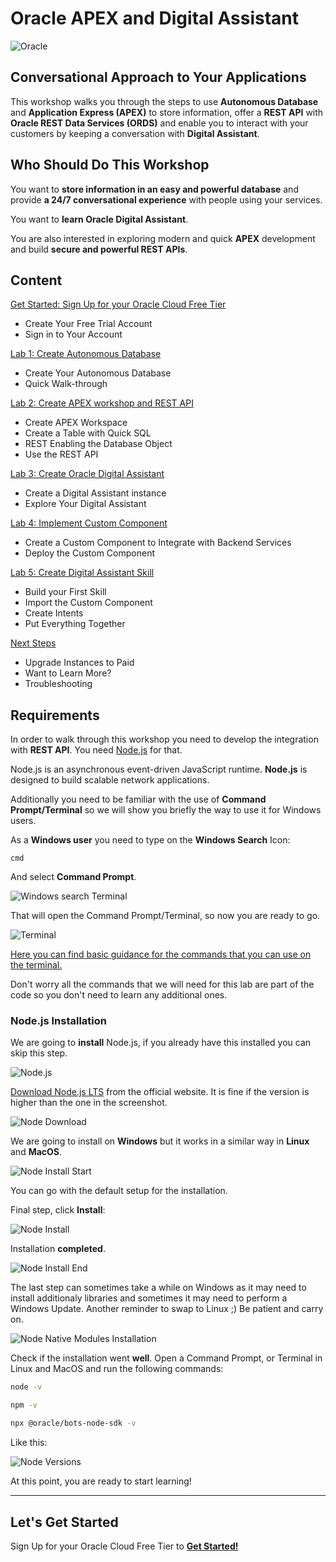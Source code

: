 # Oracle APEX and Digital Assistant

![Oracle](images/banner.png)

## Conversational Approach to Your Applications

This workshop walks you through the steps to use **Autonomous Database** and **Application Express (APEX)** to store information, offer a **REST API** with **Oracle REST Data Services (ORDS)** and enable you to interact with your customers by keeping a conversation with **Digital Assistant**.

## Who Should Do This Workshop

You want to **store information in an easy and powerful database** and provide **a 24/7 conversational experience** with people using your services.

You want to **learn Oracle Digital Assistant**.

You are also interested in exploring modern and quick **APEX** development and build **secure and powerful REST APIs**.

## Content

[Get Started: Sign Up for your Oracle Cloud Free Tier](lab0/README.md)

- Create Your Free Trial Account
- Sign in to Your Account

[Lab 1: Create Autonomous Database](lab1/README.md)

- Create Your Autonomous Database
- Quick Walk-through

[Lab 2: Create APEX workshop and REST API](lab2/README.md)

- Create APEX Workspace
- Create a Table with Quick SQL
- REST Enabling the Database Object
- Use the REST API

[Lab 3: Create Oracle Digital Assistant](lab3/README.md)

- Create a Digital Assistant instance
- Explore Your Digital Assistant

[Lab 4: Implement Custom Component](lab4/README.md)

- Create a Custom Component to Integrate with Backend Services
- Deploy the Custom Component

[Lab 5: Create Digital Assistant Skill](lab5/README.md)

- Build your First Skill
- Import the Custom Component
- Create Intents
- Put Everything Together

[Next Steps](next/README.md)

- Upgrade Instances to Paid
- Want to Learn More?
- Troubleshooting

## Requirements

In order to walk through this workshop you need to develop the integration with **REST API**. You need [Node.js](https://nodejs.org/en/) for that.

Node.js is an asynchronous event-driven JavaScript runtime. **Node.js** is designed to build scalable network applications.

Additionally you need to be familiar with the use of **Command Prompt/Terminal** so we will show you briefly the way to use it for Windows users.

As a **Windows user** you need to type on the **Windows Search** Icon:

```
cmd
```

And select **Command Prompt**.

![Windows search Terminal](./images/cmd_1.png)

That will open the Command Prompt/Terminal, so now you are ready to go.

![Terminal](./images/cmd_2.png)

[Here you can find basic guidance for the commands that you can use on the terminal.](https://docs.microsoft.com/en-us/windows-server/administration/windows-commands/windows-commands)

Don't worry all the commands that we will need for this lab are part of the code so you don't need to learn any additional ones.

### Node.js Installation

We are going to **install** Node.js, if you already have this installed you can skip this step.

![Node.js](./images/nodejs.png)

[Download Node.js LTS](https://nodejs.org/en/download/) from the official website. It is fine if the version is higher than the one in the screenshot.

![Node Download](./images/node_download.png)

We are going to install on **Windows** but it works in a similar way in **Linux** and **MacOS**.

![Node Install Start](./images/node_install_start.png)

You can go with the default setup for the installation.

Final step, click **Install**:

![Node Install](./images/node_install.png)

Installation **completed**.

![Node Install End](./images/node_install_end.png)

The last step can sometimes take a while on Windows as it may need to install additionaly libraries and sometimes it may need to perform a Windows Update. Another reminder to swap to Linux ;) Be patient and carry on.

![Node Native Modules Installation](./images/node_native_module.png)

Check if the installation went **well**. Open a Command Prompt, or Terminal in Linux and MacOS and run the following commands:

```bash
node -v
```

```bash
npm -v
```

```bash
npx @oracle/bots-node-sdk -v
```

Like this:

![Node Versions](./images/node_versions.png)

At this point, you are ready to start learning!

---

## Let's Get Started

Sign Up for your Oracle Cloud Free Tier to [**Get Started!**](./lab0/README.md)
